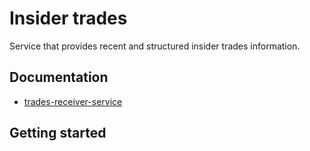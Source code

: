 # Insider trades

Service that provides recent and structured insider trades information.

## Documentation

- [trades-receiver-service](trades-receiver-service/README.md)

## Getting started
